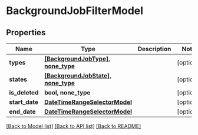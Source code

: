 # BackgroundJobFilterModel


## Properties
Name | Type | Description | Notes
------------ | ------------- | ------------- | -------------
**types** | [**[BackgroundJobType], none_type**](BackgroundJobType.md) |  | [optional] 
**states** | [**[BackgroundJobState], none_type**](BackgroundJobState.md) |  | [optional] 
**is_deleted** | **bool, none_type** |  | [optional] 
**start_date** | [**DateTimeRangeSelectorModel**](DateTimeRangeSelectorModel.md) |  | [optional] 
**end_date** | [**DateTimeRangeSelectorModel**](DateTimeRangeSelectorModel.md) |  | [optional] 

[[Back to Model list]](../README.md#documentation-for-models) [[Back to API list]](../README.md#documentation-for-api-endpoints) [[Back to README]](../README.md)



